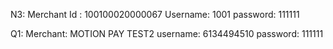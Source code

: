 N3:
Merchant Id : 100100020000067
Username: 1001
password: 111111

Q1:
Merchant: MOTION PAY TEST2
username: 6134494510
password: 111111